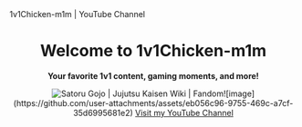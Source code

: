 <!DOCTYPE html>
<html lang="en">
<head>
  <meta charset="UTF-8">
  1v1Chicken-m1m | YouTube Channel
</head>
<body>
  <center>
    <h1>Welcome to 1v1Chicken-m1m</h1>
    <p><strong>Your favorite 1v1 content, gaming moments, and more!</strong></p>
<img src="https://static.wikia.nocookie.net/jujutsu-kaisen/images/5/5a/Satoru_Gojo_arrives_on_the_battlefield_%28Anime%29.png/revision/latest?cb=20210226205256" alt="Satoru Gojo | Jujutsu Kaisen Wiki | Fandom"/>![image](https://github.com/user-attachments/assets/eb056c96-9755-469c-a7cf-35d6995681e2)
<a href="https://www.youtube.com/@1v1Chicken-m1m" target="_blank">
  Visit my YouTube Channel
</a>
